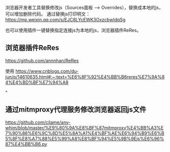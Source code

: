 

浏览器开发者工具替换修改js（Sources面板 --> Overrides），替换成本地的js，可以增加删除代码。
通过替换js打印明文：<https://mp.weixin.qq.com/s/EJC8LYcEWK3OxzcbwIdqSg>

也可以使用插件一键替换指定连接js为本地的js，浏览器插件ReRes。

## **浏览器插件ReRes**
<https://github.com/annnhan/ReRes>

使用
<https://www.cnblogs.com/du-jun/p/14610635.html#:~:text=%E6%8F%92%E4%BB%B6reres%E7%9A%84%E4%BD%BF%E7%94%A8>

^
## **通过mitmproxy代理服务修改浏览器返回js文件**
<https://github.com/cilame/any-whim/blob/master/%E9%80%9A%E8%BF%87mitmproxy%E4%BB%A3%E7%90%86%E6%9C%8D%E5%8A%A1%E4%BF%AE%E6%94%B9%E6%B5%8F%E8%A7%88%E5%99%A8%E8%BF%94%E5%9B%9Ejs%E6%96%87%E4%BB%B6.py>


